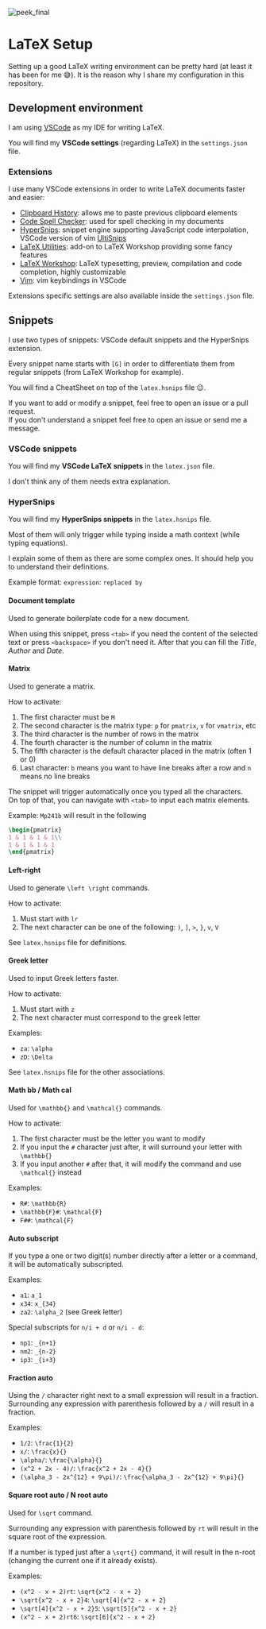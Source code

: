 ![peek_final](https://user-images.githubusercontent.com/63407038/139681418-7e1c42a1-380f-4400-a875-0f1af9a4c3b9.gif)

# LaTeX Setup

Setting up a good LaTeX writing environment can be pretty hard (at least it has been for me 😅).
It is the reason why I share my configuration in this repository.

## Development environment

I am using [VSCode](https://code.visualstudio.com/) as my IDE for writing LaTeX.

You will find my **VSCode settings** (regarding LaTeX) in the `settings.json` file.

### Extensions

I use many VSCode extensions in order to write LaTeX documents faster and easier:

- [Clipboard History](https://github.com/aefernandes/vscode-clipboard-history-extension): allows me to paste previous clipboard elements
- [Code Spell Checker](https://github.com/streetsidesoftware/vscode-spell-checker): used for spell checking in my documents
- [HyperSnips](https://github.com/draivin/hsnips): snippet engine supporting JavaScript code interpolation, VSCode version of vim [UltiSnips](https://github.com/SirVer/ultisnips)
- [LaTeX Utilities](https://github.com/tecosaur/LaTeX-Utilities): add-on to LaTeX Workshop providing some fancy features
- [LaTeX Workshop](https://github.com/James-Yu/LaTeX-Workshop): LaTeX typesetting, preview, compilation and code completion, highly customizable
- [Vim](https://github.com/VSCodeVim/Vim): vim keybindings in VSCode

Extensions specific settings are also available inside the `settings.json` file.

## Snippets

I use two types of snippets: VSCode default snippets and the HyperSnips extension.

Every snippet name starts with `[G]` in order to differentiate them from regular snippets (from LaTeX Workshop for example).

You will find a CheatSheet on top of the `latex.hsnips` file 😉.

If you want to add or modify a snippet, feel free to open an issue or a pull request.  
If you don't understand a snippet feel free to open an issue or send me a message.

### VSCode snippets

You will find my **VSCode LaTeX snippets** in the `latex.json` file.

I don't think any of them needs extra explanation.

### HyperSnips

You will find my **HyperSnips snippets** in the `latex.hsnips` file.

Most of them will only trigger while typing inside a math context (while typing equations).

I explain some of them as there are some complex ones. It should help you to understand their definitions.

Example format: `expression`: `replaced by`

#### Document template

Used to generate boilerplate code for a new document.

When using this snippet, press `<tab>` if you need the content of the selected text or press `<backspace>` if you don't need it. After that you can fill the _Title_, _Author_ and _Date_.

#### Matrix

Used to generate a matrix.

How to activate:

1. The first character must be `M`
2. The second character is the matrix type: `p` for `pmatrix`, `v` for `vmatrix`, etc
3. The third character is the number of rows in the matrix
4. The fourth character is the number of column in the matrix
5. The fifth character is the default character placed in the matrix (often 1 or 0)
6. Last character: `b` means you want to have line breaks after a row and `n` means no line breaks

The snippet will trigger automatically once you typed all the characters.  
On top of that, you can navigate with `<tab>` to input each matrix elements.

Example: `Mp241b` will result in the following

```latex
\begin{pmatrix}
1 & 1 & 1 & 1\\
1 & 1 & 1 & 1
\end{pmatrix}
```

#### Left-right

Used to generate `\left \right` commands.

How to activate:

1. Must start with `lr`
2. The next character can be one of the following: `)`, `]`, `>`, `}`, `v`, `V`

See `latex.hsnips` file for definitions.

#### Greek letter

Used to input Greek letters faster.

How to activate:

1. Must start with `z`
2. The next character must correspond to the greek letter

Examples:

- `za`: `\alpha`
- `zD`: `\Delta`

See `latex.hsnips` file for the other associations.

#### Math bb / Math cal

Used for `\mathbb{}` and `\mathcal{}` commands.

How to activate:

1. The first character must be the letter you want to modify
2. If you input the `#` character just after, it will surround your letter with `\mathbb{}`
3. If you input another `#` after that, it will modify the command and use `\mathcal{}` instead

Examples:

- `R#`: `\mathbb{R}`
- `\mathbb{F}#`: `\mathcal{F}`
- `F##`: `\mathcal{F}`

#### Auto subscript

If you type a one or two digit(s) number directly after a letter or a command, it will be automatically subscripted.

Examples:

- `a1`: `a_1`
- `x34`: `x_{34}`
- `za2`: `\alpha_2` (see Greek letter)

Special subscripts for `n/i + d` or `n/i - d`:

- `np1`: `_{n+1}`
- `nm2`: `_{n-2}`
- `ip3`: `_{i+3}`

#### Fraction auto

Using the `/` character right next to a small expression will result in a fraction.  
Surrounding any expression with parenthesis followed by a `/` will result in a fraction.

Examples:

- `1/2`: `\frac{1}{2}`
- `x/`: `\frac{x}{}`
- `\alpha/`: `\frac{\alpha}{}`
- `(x^2 + 2x - 4)/`: `\frac{x^2 + 2x - 4}{}`
- `(\alpha_3 - 2x^{12} + 9\pi)/`: `\frac{\alpha_3 - 2x^{12} + 9\pi}{}`

#### Square root auto / N root auto

Used for `\sqrt` command.

Surrounding any expression with parenthesis followed by `rt` will result in the square root of the expression.

If a number is typed just after a `\sqrt{}` command, it will result in the n-root (changing the current one if it already exists).

Examples:

- `(x^2 - x + 2)rt`: `\sqrt{x^2 - x + 2}`
- `\sqrt{x^2 - x + 2}4`: `\sqrt[4]{x^2 - x + 2}`
- `\sqrt[4]{x^2 - x + 2}5`: `\sqrt[5]{x^2 - x + 2}`
- `(x^2 - x + 2)rt6`: `\sqrt[6]{x^2 - x + 2}`
